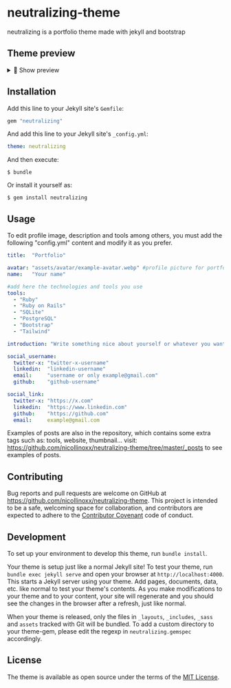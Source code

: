 # neutralizing-theme

neutralizing is a portfolio theme made with jekyll and bootstrap

## Theme preview

<details>
  <summary>📸 Show preview</summary>

![theme-preview](https://github.com/nicollinoxx/neutralizing-theme/blob/master/theme-preview.png?raw=true)

</details>

## Installation

Add this line to your Jekyll site's `Gemfile`:

```ruby
gem "neutralizing"
```

And add this line to your Jekyll site's `_config.yml`:

```yaml
theme: neutralizing
```

And then execute:

    $ bundle

Or install it yourself as:

    $ gem install neutralizing

## Usage

To edit profile image, description and tools among others, you must add the following "config.yml" content and modify it as you prefer.

```yaml
title:  "Portfolio"

avatar: "assets/avatar/example-avatar.webp" #profile picture for portfolio
name:   "Your name"

#add here the technologies and tools you use
tools:
  - "Ruby"
  - "Ruby on Rails"
  - "SQLite"
  - "PostgreSQL"
  - "Bootstrap"
  - "Tailwind"

introduction: "Write something nice about yourself or whatever you want. This text should appear right below your tools."

social_username:
  twitter-x: "twitter-x-username"
  linkedin:  "linkedin-username"
  email:     "username or only example@gmail.com"
  github:    "github-username"

social_link:
  twitter-x: "https://x.com"
  linkedin:  "https://www.linkedin.com"
  github:    "https://github.com"
  email:     example@gmail.com
```

Examples of posts are also in the repository, which contains some extra tags such as: tools, website, thumbnail...
visit: https://github.com/nicollinoxx/neutralizing-theme/tree/master/_posts to see examples of posts.

## Contributing

Bug reports and pull requests are welcome on GitHub at https://github.com/nicollinoxx/neutralizing-theme. This project is intended to be a safe, welcoming space for collaboration, and contributors are expected to adhere to the [Contributor Covenant](https://www.contributor-covenant.org/) code of conduct.

## Development

To set up your environment to develop this theme, run `bundle install`.

Your theme is setup just like a normal Jekyll site! To test your theme, run `bundle exec jekyll serve` and open your browser at `http://localhost:4000`. This starts a Jekyll server using your theme. Add pages, documents, data, etc. like normal to test your theme's contents. As you make modifications to your theme and to your content, your site will regenerate and you should see the changes in the browser after a refresh, just like normal.

When your theme is released, only the files in `_layouts`, `_includes`, `_sass` and `assets` tracked with Git will be bundled.
To add a custom directory to your theme-gem, please edit the regexp in `neutralizing.gemspec` accordingly.

## License

The theme is available as open source under the terms of the [MIT License](https://opensource.org/licenses/MIT).

